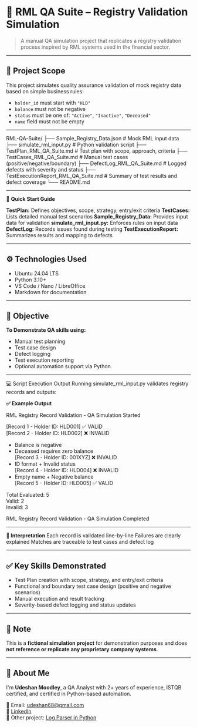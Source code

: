 # 🧪 RML QA Suite – Registry Validation Simulation

> A manual QA simulation project that replicates a registry validation process inspired by RML systems used in the financial sector.

---

## 🧾 Project Scope

This project simulates quality assurance validation of mock registry data based on simple business rules:

- `holder_id` must start with `"HLD"`
- `balance` must not be negative
- `status` must be one of: `"Active"`, `"Inactive"`, `"Deceased"`
- `name` field must not be empty

---

RML-QA-Suite/
├── Sample_Registry_Data.json            # Mock RML input data
├── simulate_rml_input.py                # Python validation script
├── TestPlan_RML_QA_Suite.md             # Test plan with scope, approach, criteria
├── TestCases_RML_QA_Suite.md            # Manual test cases (positive/negative/boundary)
├── DefectLog_RML_QA_Suite.md            # Logged defects with severity and status
├── TestExecutionReport_RML_QA_Suite.md  # Summary of test results and defect coverage
└── README.md

---

📂 **Quick Start Guide**

**TestPlan:** Defines objectives, scope, strategy, entry/exit criteria
**TestCases:** Lists detailed manual test scenarios
**Sample_Registry_Data:** Provides input data for validation
**simulate_rml_input.py:** Enforces rules on input data
**DefectLog:** Records issues found during testing
**TestExecutionReport:** Summarizes results and mapping to defects

---

## ⚙️ Technologies Used

- Ubuntu 24.04 LTS
- Python 3.10+
- VS Code / Nano / LibreOffice 
- Markdown for documentation

---

## 🎯 Objective

**To Demonstrate QA skills using:**
- Manual test planning
- Test case design
- Defect logging
- Test execution reporting
- Optional automation support via Python

---

💻 Script Execution Output
Running simulate_rml_input.py validates registry records and outputs:

**✅ Example Output**

RML Registry Record Validation - QA Simulation Started

[Record 1 - Holder ID: HLD001] ✅ VALID  
[Record 2 - Holder ID: HLD002] ❌ INVALID  
 - Balance is negative  
 - Deceased requires zero balance  
[Record 3 - Holder ID: 001XYZ] ❌ INVALID  
 - ID format + Invalid status  
[Record 4 - Holder ID: HLD004] ❌ INVALID  
 - Empty name + Negative balance  
[Record 5 - Holder ID: HLD005] ✅ VALID  

Total Evaluated: 5  
Valid: 2  
Invalid: 3  

RML Registry Record Validation - QA Simulation Completed

---

**📌 Interpretation**
Each record is validated line-by-line
Failures are clearly explained
Matches are traceable to test cases and defect log

---

## ✅ Key Skills Demonstrated

- Test Plan creation with scope, strategy, and entry/exit criteria
- Functional and boundary test case design (positive and negative scenarios)
- Manual execution and result tracking
- Severity-based defect logging and status updates

---

## 📌 Note

This is a **fictional simulation project** for demonstration purposes and does **not reference or replicate any proprietary company systems**.

---

## 👤 About Me

I'm **Udeshan Moodley**, a QA Analyst with 2+ years of experience, ISTQB certified, and certified in Python-based automation.

📧 Email: udeshan68@gmail.com  
🔗 [LinkedIn](https://www.linkedin.com/in/udeshan-moodley/)  
📂 Other project: [Log Parser in Python](https://github.com/Udi1988/log-parser-project)

